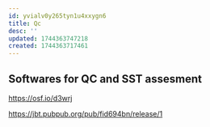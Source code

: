 ```yaml
---
id: yvialv0y265tyn1u4xxygn6
title: Qc
desc: ''
updated: 1744363747218
created: 1744363717461
---
```



## Softwares for QC and SST assesment
https://osf.io/d3wrj

https://jbt.pubpub.org/pub/fid694bn/release/1

